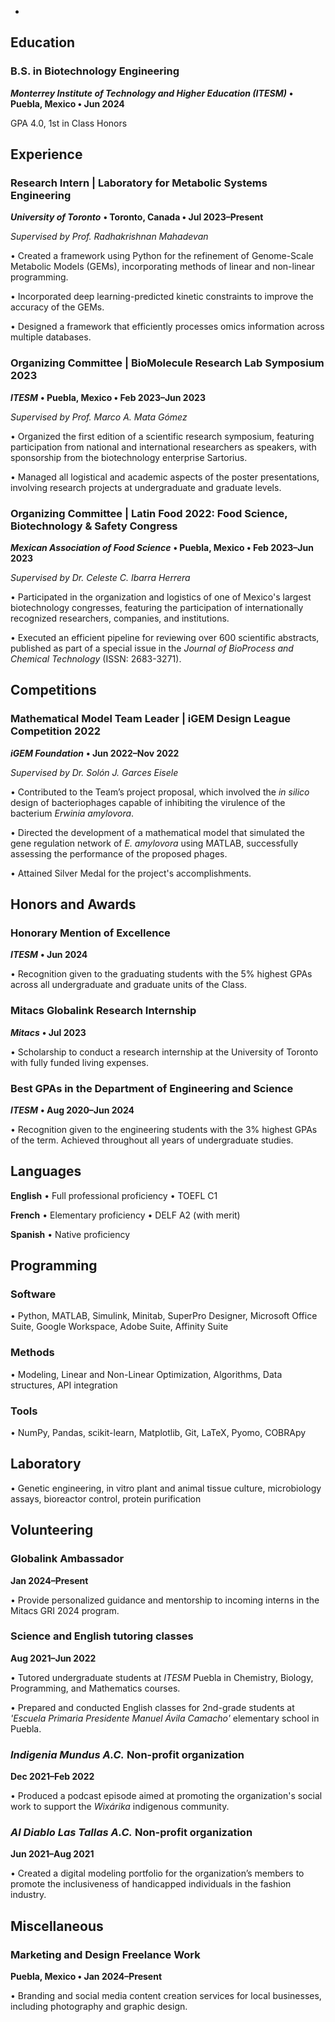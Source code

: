  
-

## Education

### B.S. in Biotechnology Engineering

***Monterrey Institute of Technology and Higher Education (ITESM)*** **• Puebla, Mexico • Jun 2024**

GPA 4.0, 1st in Class Honors



## Experience

### Research Intern | Laboratory for Metabolic Systems Engineering  
***University of Toronto*** **• Toronto, Canada • Jul 2023–Present**

*Supervised by Prof. Radhakrishnan Mahadevan*

  •	Created a framework using Python for the refinement of Genome-Scale Metabolic Models (GEMs), incorporating methods of linear and non-linear programming.
  
  •	Incorporated deep learning-predicted kinetic constraints to improve the accuracy of the GEMs.
  
  •	Designed a framework that efficiently processes omics information across multiple databases.


### Organizing Committee | BioMolecule Research Lab Symposium 2023
***ITESM*** **• Puebla, Mexico • Feb 2023–Jun 2023**

*Supervised by Prof. Marco A. Mata Gómez*

  •	Organized the first edition of a scientific research symposium, featuring participation from national and international researchers as speakers, with sponsorship from the biotechnology enterprise Sartorius. 
  
  •	Managed all logistical and academic aspects of the poster presentations, involving research projects at undergraduate and graduate levels.


### Organizing Committee | Latin Food 2022: Food Science, Biotechnology & Safety Congress
***Mexican Association of Food Science*** **• Puebla, Mexico • Feb 2023–Jun 2023**

*Supervised by Dr. Celeste C. Ibarra Herrera*

  •	Participated in the organization and logistics of one of Mexico's largest biotechnology congresses, featuring the participation of internationally recognized researchers, companies, and institutions.
 
  •	Executed an efficient pipeline for reviewing over 600 scientific abstracts, published as part of a special issue in the *Journal of BioProcess and Chemical Technology* (ISSN: 2683-3271).



## Competitions

### Mathematical Model Team Leader | iGEM Design League Competition 2022

***iGEM Foundation*** **• Jun 2022–Nov 2022**

*Supervised by Dr. Solón J. Garces Eisele*

  •	Contributed to the Team’s project proposal, which involved the *in silico* design of bacteriophages capable of inhibiting the virulence of the bacterium *Erwinia amylovora*.
 
  •	Directed the development of a mathematical model that simulated the gene regulation network of *E. amylovora* using MATLAB, successfully assessing the performance of the proposed phages.
 
  •	Attained Silver Medal for the project's accomplishments.



## Honors and Awards

### Honorary Mention of Excellence	

***ITESM*** **• Jun 2024**

  •	Recognition given to the graduating students with the 5% highest GPAs across all undergraduate and graduate units of the Class.


### Mitacs Globalink Research Internship

***Mitacs*** **• Jul 2023**

  •	Scholarship to conduct a research internship at the University of Toronto with fully funded living expenses.


### Best GPAs in the Department of Engineering and Science

***ITESM*** **• Aug 2020–Jun 2024**

  • Recognition given to the engineering students with the 3% highest GPAs of the term. Achieved throughout all years of undergraduate studies.

  

## Languages

**English** • Full professional proficiency  • TOEFL C1

**French** • Elementary proficiency  • DELF A2 (with merit)

**Spanish**  • Native proficiency



## Programming
### Software 
  •	Python, MATLAB, Simulink, Minitab, SuperPro Designer, Microsoft Office Suite, Google Workspace, Adobe Suite, Affinity Suite

### Methods 
  •	Modeling, Linear and Non-Linear Optimization, Algorithms, Data structures, API integration

### Tools 
  •	NumPy, Pandas, scikit-learn, Matplotlib, Git, LaTeX, Pyomo, COBRApy


## Laboratory
  •	Genetic engineering, in vitro plant and animal tissue culture, microbiology assays, bioreactor control, protein purification



## Volunteering
### Globalink Ambassador

**Jan 2024–Present**

  •	Provide personalized guidance and mentorship to incoming interns in the Mitacs GRI 2024 program.


### Science and English tutoring classes 

**Aug 2021–Jun 2022**

  •	Tutored undergraduate students at *ITESM* Puebla in Chemistry, Biology, Programming, and Mathematics courses.

  •	Prepared and conducted English classes for 2nd-grade students at *'Escuela Primaria Presidente Manuel Ávila Camacho'* elementary school in Puebla.


### *Indigenia Mundus A.C.* Non-profit organization

**Dec 2021–Feb 2022**

  •	Produced a podcast episode aimed at promoting the organization's social work to support the *Wixárika* indigenous community.


### *Al Diablo Las Tallas A.C.* Non-profit organization

**Jun 2021–Aug 2021**

  •	Created a digital modeling portfolio for the organization’s members to promote the inclusiveness of handicapped individuals in the fashion industry.



## Miscellaneous 

### Marketing and Design Freelance Work 

**Puebla, Mexico • Jan 2024–Present**

  •	Branding and social media content creation services for local businesses, including photography and graphic design.
